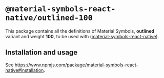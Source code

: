 # `@material-symbols-react-native/outlined-100`

This package contains all the definitions of Material Symbols, **outlined** variant and weight **100**, to be used with ([material-symbols-react-native](https://www.npmjs.com/package/material-symbols-react-native)).

## Installation and usage

See https://www.npmjs.com/package/material-symbols-react-native#installation.
